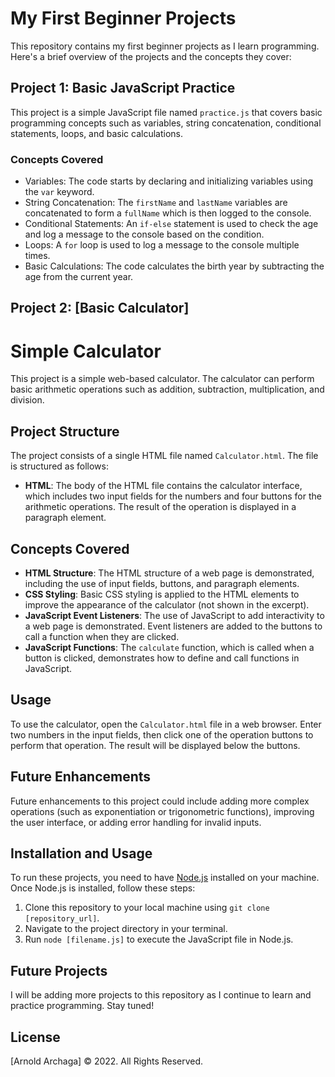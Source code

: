 # My First Beginner Projects

This repository contains my first beginner projects as I learn programming. Here's a brief overview of the projects and the concepts they cover:

## Project 1: Basic JavaScript Practice

This project is a simple JavaScript file named `practice.js` that covers basic programming concepts such as variables, string concatenation, conditional statements, loops, and basic calculations.

### Concepts Covered

- Variables: The code starts by declaring and initializing variables using the `var` keyword.
- String Concatenation: The `firstName` and `lastName` variables are concatenated to form a `fullName` which is then logged to the console.
- Conditional Statements: An `if-else` statement is used to check the age and log a message to the console based on the condition.
- Loops: A `for` loop is used to log a message to the console multiple times.
- Basic Calculations: The code calculates the birth year by subtracting the age from the current year.

## Project 2: [Basic Calculator]

# Simple Calculator

This project is a simple web-based calculator. The calculator can perform basic arithmetic operations such as addition, subtraction, multiplication, and division.

## Project Structure

The project consists of a single HTML file named `Calculator.html`. The file is structured as follows:

- **HTML**: The body of the HTML file contains the calculator interface, which includes two input fields for the numbers and four buttons for the arithmetic operations. The result of the operation is displayed in a paragraph element.

## Concepts Covered

- **HTML Structure**: The HTML structure of a web page is demonstrated, including the use of input fields, buttons, and paragraph elements.
- **CSS Styling**: Basic CSS styling is applied to the HTML elements to improve the appearance of the calculator (not shown in the excerpt).
- **JavaScript Event Listeners**: The use of JavaScript to add interactivity to a web page is demonstrated. Event listeners are added to the buttons to call a function when they are clicked.
- **JavaScript Functions**: The `calculate` function, which is called when a button is clicked, demonstrates how to define and call functions in JavaScript.

## Usage

To use the calculator, open the `Calculator.html` file in a web browser. Enter two numbers in the input fields, then click one of the operation buttons to perform that operation. The result will be displayed below the buttons.

## Future Enhancements

Future enhancements to this project could include adding more complex operations (such as exponentiation or trigonometric functions), improving the user interface, or adding error handling for invalid inputs.

## Installation and Usage

To run these projects, you need to have [Node.js](https://nodejs.org/) installed on your machine. Once Node.js is installed, follow these steps:

1. Clone this repository to your local machine using `git clone [repository_url]`.
2. Navigate to the project directory in your terminal.
3. Run `node [filename.js]` to execute the JavaScript file in Node.js.

## Future Projects

I will be adding more projects to this repository as I continue to learn and practice programming. Stay tuned!

## License

[Arnold Archaga] © 2022. All Rights Reserved.
